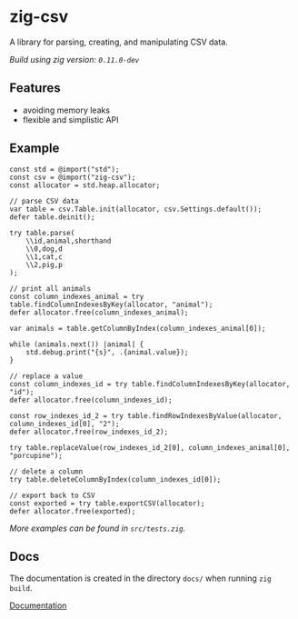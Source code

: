 # zig-csv

A library for parsing, creating, and manipulating CSV data.

_Build using zig version: `0.11.0-dev`_

## Features

- avoiding memory leaks
- flexible and simplistic API

## Example

```zig
const std = @import("std");
const csv = @import("zig-csv");
const allocator = std.heap.allocator;

// parse CSV data
var table = csv.Table.init(allocator, csv.Settings.default());
defer table.deinit();

try table.parse(
    \\id,animal,shorthand
    \\0,dog,d
    \\1,cat,c
    \\2,pig,p
);

// print all animals
const column_indexes_animal = try table.findColumnIndexesByKey(allocator, "animal");
defer allocator.free(column_indexes_animal);

var animals = table.getColumnByIndex(column_indexes_animal[0]);

while (animals.next()) |animal| {
    std.debug.print("{s}", .{animal.value});
}

// replace a value
const column_indexes_id = try table.findColumnIndexesByKey(allocator, "id");
defer allocator.free(column_indexes_id);

const row_indexes_id_2 = try table.findRowIndexesByValue(allocator, column_indexes_id[0], "2");
defer allocator.free(row_indexes_id_2);

try table.replaceValue(row_indexes_id_2[0], column_indexes_animal[0], "porcupine");

// delete a column
try table.deleteColumnByIndex(column_indexes_id[0]);

// export back to CSV
const exported = try table.exportCSV(allocator);
defer allocator.free(exported);

```

_More examples can be found in `src/tests.zig`._

## Docs

The documentation is created in the directory `docs/` when running `zig build`.

[Documentation](https://distreat.github.io/zig-csv/)
